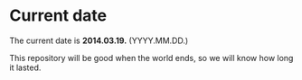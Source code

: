 # Current date

The current date is **2014.03.19.** (YYYY.MM.DD.)

This repository will be good when the world ends, so we will know how long it lasted.